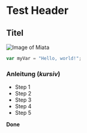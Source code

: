 # Test Header
## Titel
![Image of Miata](https://images.gutefrage.net/media/fragen/bilder/mazda-miata-mx-5-na-im-alltag/0_full.jpg?v=1618830024000)

``` javascript
var myVar = "Hello, world!";
```

### Anleitung (*kursiv*)
- Step 1
- Step 2
- Step 3
- Step 4
- Step 5

**Done**
